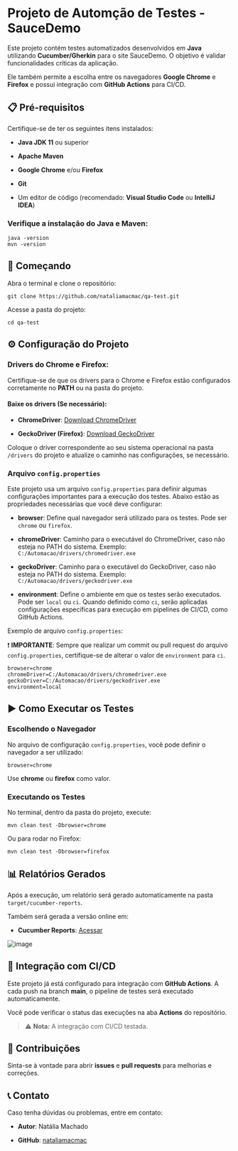 
# Projeto de Automção de Testes - SauceDemo

Este projeto contém testes automatizados desenvolvidos em **Java** utilizando **Cucumber/Gherkin** para o site SauceDemo. O objetivo é validar funcionalidades críticas da aplicação.

Ele também permite a escolha entre os navegadores **Google Chrome** e **Firefox** e possui integração com **GitHub Actions** para CI/CD.

## 📋 Pré-requisitos

Certifique-se de ter os seguintes itens instalados:

-   **Java JDK 11** ou superior
    
-   **Apache Maven**
    
-   **Google Chrome** e/ou **Firefox**
    
-   **Git**
    
-   Um editor de código (recomendado: **Visual Studio Code** ou **IntelliJ IDEA**)
    

### Verifique a instalação do Java e Maven:

```
java -version
mvn -version
```

## 🚀 Começando

Abra o terminal e clone o repositório:

```
git clone https://github.com/nataliamacmac/qa-test.git
```

Acesse a pasta do projeto:

```
cd qa-test
```

## ⚙️ Configuração do Projeto

### Drivers do Chrome e Firefox:

Certifique-se de que os drivers para o Chrome e Firefox estão configurados corretamente no **PATH** ou na pasta do projeto.

#### Baixe os drivers (Se necessário):

-   **ChromeDriver**: [Download ChromeDriver](https://chromedriver.chromium.org/downloads)
    
-   **GeckoDriver (Firefox)**: [Download GeckoDriver](https://github.com/mozilla/geckodriver/releases)
    

Coloque o driver correspondente ao seu sistema operacional na pasta `/drivers` do projeto e atualize o caminho nas configurações, se necessário.

### Arquivo `config.properties`

Este projeto usa um arquivo `config.properties` para definir algumas configurações importantes para a execução dos testes. Abaixo estão as propriedades necessárias que você deve configurar:

-   **browser**: Define qual navegador será utilizado para os testes. Pode ser `chrome` ou `firefox`.
    
-   **chromeDriver**: Caminho para o executável do ChromeDriver, caso não esteja no PATH do sistema. Exemplo: `C:/Automacao/drivers/chromedriver.exe`
    
-   **geckoDriver**: Caminho para o executável do GeckoDriver, caso não esteja no PATH do sistema. Exemplo: `C:/Automacao/drivers/geckodriver.exe`
    
-   **environment**: Define o ambiente em que os testes serão executados. Pode ser `local` ou `ci`. Quando definido como `ci`, serão aplicadas configurações específicas para execução em pipelines de CI/CD, como GitHub Actions.
    

Exemplo de arquivo `config.properties`:

❗ **IMPORTANTE**: Sempre que realizar um commit ou pull request do arquivo `config.properties`, certifique-se de alterar o valor de `environment` para `ci`.

```
browser=chrome
chromeDriver=C:/Automacao/drivers/chromedriver.exe
geckoDriver=C:/Automacao/drivers/geckodriver.exe
environment=local
```
## ▶️ Como Executar os Testes

### Escolhendo o Navegador

No arquivo de configuração `config.properties`, você pode definir o navegador a ser utilizado:

```
browser=chrome
```

Use **chrome** ou **firefox** como valor.

### Executando os Testes

No terminal, dentro da pasta do projeto, execute:

```
mvn clean test -Dbrowser=chrome
```

Ou para rodar no Firefox:

```
mvn clean test -Dbrowser=firefox
```

## 📊 Relatórios Gerados

Após a execução, um relatório será gerado automaticamente na pasta `target/cucumber-reports`.

Também será gerada a versão online em:
-   **Cucumber Reports**: [Acessar](https://reports.cucumber.io/reports/7bd63210-02d2-41ef-89f2-1c99d6f950b1)

![image](https://github.com/user-attachments/assets/aef4dd6c-eee9-4d67-ac47-19604358c8ce)


## 🔄 Integração com CI/CD

Este projeto já está configurado para integração com **GitHub Actions**. A cada push na branch **main**, o pipeline de testes será executado automaticamente.

Você pode verificar o status das execuções na aba **Actions** do repositório.

> ⚠️ **Nota:** A integração com CI/CD testada.

## 🤝 Contribuições

Sinta-se à vontade para abrir **issues** e **pull requests** para melhorias e correções.

## 📞 Contato

Caso tenha dúvidas ou problemas, entre em contato:

-   **Autor**: Natália Machado
    
-   **GitHub**: [nataliamacmac](https://github.com/nataliamacmac)
